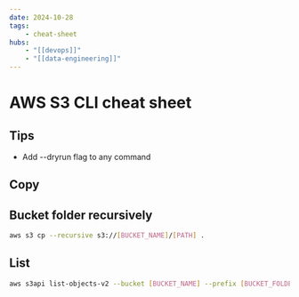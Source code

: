 ```yaml
---
date: 2024-10-28
tags:
    - cheat-sheet
hubs:
    - "[[devops]]"
    - "[[data-engineering]]"
---
```


# AWS S3 CLI cheat sheet

## Tips

- Add --dryrun flag to any command

## Copy

## Bucket folder recursively

```bash
aws s3 cp --recursive s3://[BUCKET_NAME]/[PATH] .
```

## List

```bash
aws s3api list-objects-v2 --bucket [BUCKET_NAME] --prefix [BUCKET_FOLDER]/ --query 'Contents[].[Key, LastModified]' --output json | jq 'sort_by(.[1]) | reverse | .[].0'
```

